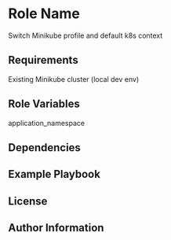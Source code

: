 Role Name
=========

Switch Minikube profile and default k8s context

Requirements
------------

Existing Minikube cluster (local dev env)

Role Variables
--------------

application_namespace

Dependencies
------------


Example Playbook
----------------


License
-------


Author Information
------------------

